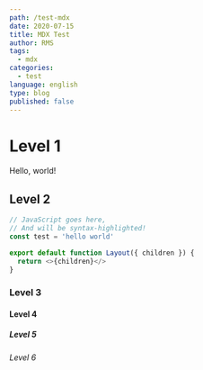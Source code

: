```yaml
---
path: /test-mdx
date: 2020-07-15
title: MDX Test
author: RMS
tags:
  - mdx
categories:
  - test
language: english
type: blog
published: false
---
```


# Level 1

Hello, world!

## Level 2

```js
// JavaScript goes here,
// And will be syntax-highlighted!
const test = 'hello world'

export default function Layout({ children }) {
  return <>{children}</>
}
```

### Level 3

#### Level 4

##### Level 5

###### Level 6
